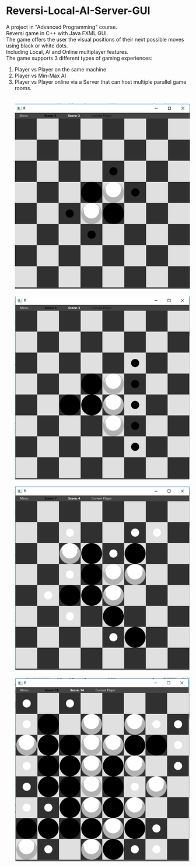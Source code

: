 # Reversi-Local-AI-Server-GUI
A project in "Advanced Programming" course.<br/>
Reversi game in C++ with Java FXML GUI.<br/>
The game offers the user the visual positions of their next possible moves using black or white dots.<br/>
Including Local, AI and Online multiplayer features.<br/>
The game supports 3 different types of gaming experiences:<br/>
1. Player vs Player on the same machine<br/>
2. Player vs Min-Max AI<br/>
3. Player vs Player online via a Server that can host multiple parallel game rooms.<br/>
<br/><br/>
![Screenshot1](screenshots/1.PNG)
<br/><br/>
![Screenshot2](screenshots/2.PNG)
<br/><br/>
![Screenshot3](screenshots/3.PNG)
<br/><br/>
![Screenshot4](screenshots/4.PNG)


